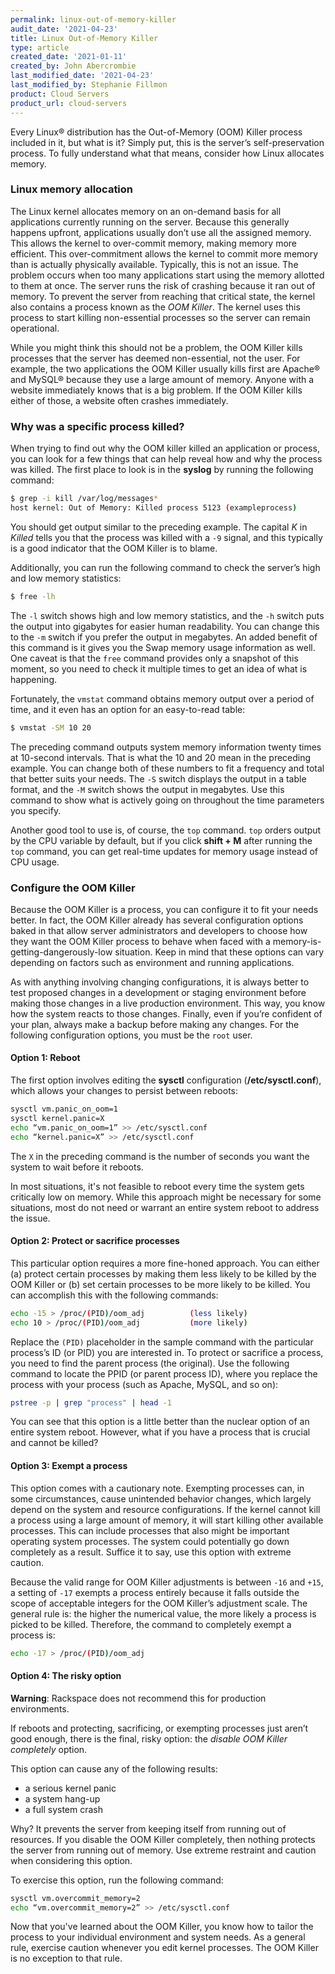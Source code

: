```yaml
---
permalink: linux-out-of-memory-killer
audit_date: '2021-04-23'
title: Linux Out-of-Memory Killer
type: article
created_date: '2021-01-11'
created_by: John Abercrombie
last_modified_date: '2021-04-23'
last_modified_by: Stephanie Fillmon
product: Cloud Servers
product_url: cloud-servers
---
```


Every Linux&reg; distribution has the Out-of-Memory (OOM) Killer process included
in it, but what is it? Simply put, this is the server’s self-preservation
process. To fully understand what that means, consider how Linux allocates memory.

### Linux memory allocation

The Linux kernel allocates memory on an on-demand basis for all applications
currently running on the server. Because this generally happens upfront,
applications usually don’t use all the assigned memory. This allows the
kernel to over-commit memory, making memory more efficient. This over-commitment
allows the kernel to commit more memory than is actually physically
available. Typically, this is not an issue. The problem occurs when too many
applications start using the memory allotted to them at once. The server
runs the risk of crashing because it ran out of memory. To prevent the
server from reaching that critical state, the kernel also contains a process
known as the *OOM Killer*. The kernel uses this process to start killing
non-essential processes so the server can remain operational.

While you might think this should not be a problem, the OOM Killer
kills processes that the server has deemed non-essential, not the user. For
example, the two applications the OOM Killer usually kills first are Apache&reg; and
MySQL&reg; because they use a large amount of memory. Anyone with a website
immediately knows that is a big problem. If the OOM Killer kills either of
those, a website often crashes immediately.

### Why was a specific process killed?

When trying to find out why the OOM killer killed an application or process,
you can look for a few things that can help reveal how and why the
process was killed. The first place to look is in the **syslog** by running
the following command:

```sh
$ grep -i kill /var/log/messages*
host kernel: Out of Memory: Killed process 5123 (exampleprocess)
```

You should get output similar to the preceding example. The capital *K* in
*Killed* tells you that the process was killed with a `-9` signal, and this
typically is a good indicator that the OOM Killer is to blame.  

Additionally, you can run the following command to check the server’s high
and low memory statistics:

```sh
$ free -lh
```

The `-l` switch shows high and low memory statistics, and the `-h` switch puts
the output into gigabytes for easier human readability. You can change this
to the `-m` switch if you prefer the output in megabytes. An added benefit of
this command is it gives you the Swap memory usage information as well.
One caveat is that the `free` command provides only a snapshot of this moment,
so you need to check it multiple times to get an idea of what is happening.

Fortunately, the `vmstat` command obtains memory output over a period
of time, and it even has an option for an easy-to-read table:

```sh
$ vmstat -SM 10 20
```

The preceding command outputs system memory information twenty times at 10-second
intervals. That is what the 10 and 20 mean in the preceding example. You can change
both of these numbers to fit a frequency and total that better
suits your needs. The `-S` switch displays the output in a table
format, and the `-M` switch shows the output in megabytes. Use this command to
show what is actively going on throughout the time parameters you
specify.

Another good tool to use is, of course, the `top` command. `top` orders output by
the CPU variable by default, but if you click **shift + M** after running the `top`
command, you can get real-time updates for memory usage instead of CPU usage.

### Configure the OOM Killer

Because the OOM Killer is a process, you can configure it to fit your needs better.
In fact, the OOM Killer already has several configuration options baked in that allow
server administrators and developers to choose how they want the OOM Killer process to
behave when faced with a memory-is-getting-dangerously-low situation. Keep in
mind that these options can vary depending on factors such as environment and
running applications.

As with anything involving changing configurations, it is always
better to test proposed changes in a development or staging environment
before making those changes in a live production environment. This way,
you know how the system reacts to those changes. Finally, even if you’re
confident of your plan, always make a backup before making any changes.
For the following configuration options, you must be the `root` user.

#### Option 1: Reboot

The first option involves editing the **sysctl** configuration
(**/etc/sysctl.conf**), which allows your changes to persist between reboots:

```sh
sysctl vm.panic_on_oom=1
sysctl kernel.panic=X
echo “vm.panic_on_oom=1” >> /etc/sysctl.conf
echo “kernel.panic=X” >> /etc/sysctl.conf
```

The `X` in the preceding command is the number of seconds you want the system to
wait before it reboots.

In most situations, it's not feasible to reboot every time the
system gets critically low on memory. While this approach might be necessary
for some situations, most do not need or warrant an entire system reboot
to address the issue.

#### Option 2: Protect or sacrifice processes

This particular option requires a more fine-honed approach. You can either
(a) protect certain processes by making them less likely to be killed by
the OOM Killer or (b) set certain processes to be more likely to be
killed. You can accomplish this with the following commands:

```sh
echo -15 > /proc/(PID)/oom_adj			(less likely)
echo 10 > /proc/(PID)/oom_adj			(more likely)
```

Replace the `(PID)` placeholder in the sample command with the particular process’s
ID (or PID) you are interested in. To protect or sacrifice a process, you need to find
the parent process (the original). Use the following command to locate the PPID
(or parent process ID), where you replace the process with your process (such as Apache,
MySQL, and so on):

```sh
pstree -p | grep "process" | head -1
```

You can see that this option is a little better than the nuclear option of an
entire system reboot. However, what if you have a process that is crucial
and cannot be killed?

#### Option 3: Exempt a process

This option comes with a cautionary note. Exempting processes can, in
some circumstances, cause unintended behavior changes, which largely
depend on the system and resource configurations. If the kernel cannot
kill a process using a large amount of memory, it will start killing other
available processes. This can include processes that also might be important
operating system processes. The system could potentially go down
completely as a result. Suffice it to say, use this option with extreme
caution.

Because the valid range for OOM Killer adjustments is between `-16` and `+15`, a
setting of `-17` exempts a process entirely because it falls outside
the scope of acceptable integers for the OOM Killer’s adjustment scale. The
general rule is: the higher the numerical value, the more likely a process
is picked to be killed. Therefore, the command to completely exempt a
process is:

```sh
echo -17 > /proc/(PID)/oom_adj
```

#### Option 4: The risky option

**Warning**: Rackspace does not recommend this for production environments.

If reboots and  protecting, sacrificing, or exempting processes just aren’t good
enough, there is the final, risky option: the *disable OOM Killer completely* option.

This option can cause any of the following results:

- a serious kernel panic
- a system hang-up
- a full system crash

Why? It prevents the server from keeping itself from running out of resources.
If you disable the OOM Killer completely, then nothing protects the server from
running out of memory. Use extreme restraint and caution when considering this option.

To exercise this option, run the following command:

```sh
sysctl vm.overcommit_memory=2
echo “vm.overcommit_memory=2” >> /etc/sysctl.conf
```

Now that you've learned about the OOM Killer, you know how to
tailor the process to your individual environment and system needs. As a
general rule, exercise caution whenever you edit kernel
processes. The OOM Killer is no exception to that rule.
